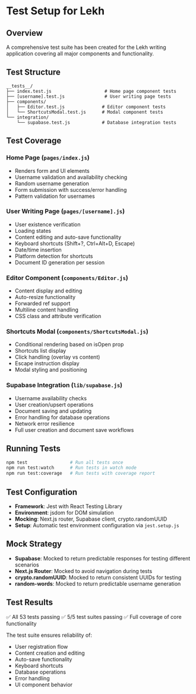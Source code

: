 # Test Setup for Lekh

## Overview
A comprehensive test suite has been created for the Lekh writing application covering all major components and functionality.

## Test Structure

```
__tests__/
├── index.test.js                    # Home page component tests
├── [username].test.js               # User writing page tests  
├── components/
│   ├── Editor.test.js              # Editor component tests
│   └── ShortcutsModal.test.js      # Modal component tests
└── integration/
    └── supabase.test.js            # Database integration tests
```

## Test Coverage

### Home Page (`pages/index.js`)
- Renders form and UI elements
- Username validation and availability checking
- Random username generation
- Form submission with success/error handling
- Pattern validation for usernames

### User Writing Page (`pages/[username].js`)
- User existence verification
- Loading states
- Content editing and auto-save functionality
- Keyboard shortcuts (Shift+?, Ctrl+Alt+D, Escape)
- Date/time insertion
- Platform detection for shortcuts
- Document ID generation per session

### Editor Component (`components/Editor.js`)
- Content display and editing
- Auto-resize functionality
- Forwarded ref support
- Multiline content handling
- CSS class and attribute verification

### Shortcuts Modal (`components/ShortcutsModal.js`)
- Conditional rendering based on isOpen prop
- Shortcuts list display
- Click handling (overlay vs content)
- Escape instruction display
- Modal styling and positioning

### Supabase Integration (`lib/supabase.js`)
- Username availability checks
- User creation/upsert operations
- Document saving and updating
- Error handling for database operations
- Network error resilience
- Full user creation and document save workflows

## Running Tests

```bash
npm test                # Run all tests once
npm run test:watch      # Run tests in watch mode  
npm run test:coverage   # Run tests with coverage report
```

## Test Configuration

- **Framework**: Jest with React Testing Library
- **Environment**: jsdom for DOM simulation
- **Mocking**: Next.js router, Supabase client, crypto.randomUUID
- **Setup**: Automatic test environment configuration via `jest.setup.js`

## Mock Strategy

- **Supabase**: Mocked to return predictable responses for testing different scenarios
- **Next.js Router**: Mocked to avoid navigation during tests
- **crypto.randomUUID**: Mocked to return consistent UUIDs for testing
- **random-words**: Mocked to return predictable username generation

## Test Results
✅ All 53 tests passing
✅ 5/5 test suites passing
✅ Full coverage of core functionality

The test suite ensures reliability of:
- User registration flow
- Content creation and editing
- Auto-save functionality  
- Keyboard shortcuts
- Database operations
- Error handling
- UI component behavior